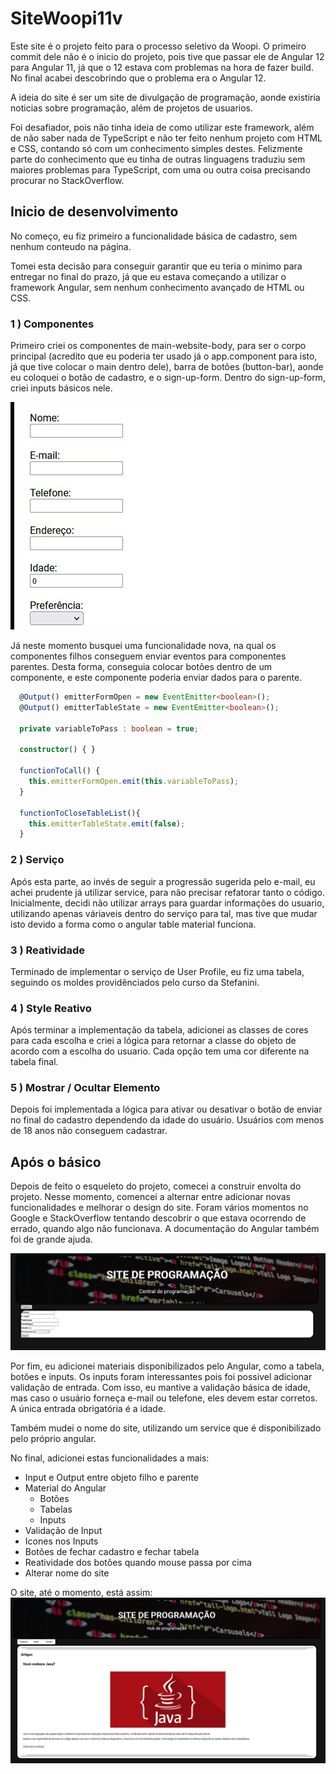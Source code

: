 # SiteWoopi11v

Este site é o projeto feito para o processo seletivo da Woopi.
O primeiro commit dele não é o inicio do projeto, pois tive que passar ele de Angular 12 para Angular 11, já que o 12 estava com problemas na hora de fazer build. No final acabei descobrindo que o problema era o Angular 12.

A ideia do site é ser um site de divulgação de programação, aonde existiria noticias sobre programação, além de projetos de usuarios. 

Foi desafiador, pois não tinha ideia de como utilizar este framework, além de não saber nada de TypeScript e não ter feito nenhum projeto com HTML e CSS, contando só com um conhecimento simples destes. Felizmente parte do conhecimento que eu tinha de outras linguagens traduziu sem maiores problemas para TypeScript, com uma ou outra coisa precisando procurar no StackOverflow.

## Inicio de desenvolvimento

No começo, eu fiz primeiro a funcionalidade básica de cadastro, sem nenhum conteudo na página.

Tomei esta decisão para conseguir garantir que eu teria o minimo para entregar no final do prazo, já que eu estava começando a utilizar o framework Angular, sem nenhum conhecimento avançado de HTML ou CSS.

### 1 ) Componentes

Primeiro criei os componentes de main-website-body, para ser o corpo principal (acredito que eu poderia ter usado já o app.component para isto, já que tive colocar o main dentro dele), barra de botões (button-bar), aonde eu coloquei o botão de cadastro, e o sign-up-form. Dentro do sign-up-form, criei inputs básicos nele.

![Alt text](/readme_res/readme1.jpeg?raw=true "Versão antes da mudança")

Já neste momento busquei uma funcionalidade nova, na qual os componentes filhos conseguem enviar eventos para componentes parentes. Desta forma, conseguia colocar botões dentro de um componente, e este componente poderia enviar dados para o parente.

```typescript
  @Output() emitterFormOpen = new EventEmitter<boolean>();
  @Output() emitterTableState = new EventEmitter<boolean>();

  private variableToPass : boolean = true;

  constructor() { }

  functionToCall() {
    this.emitterFormOpen.emit(this.variableToPass);
  }

  functionToCloseTableList(){
    this.emitterTableState.emit(false);
  }
```

### 2 ) Serviço
Após esta parte, ao invés de seguir a progressão sugerida pelo e-mail, eu achei prudente já utilizar service, para não precisar refatorar tanto o código. Inicialmente, decidi não utilizar arrays para guardar informações do usuario, utilizando apenas váriaveis dentro do serviço para tal, mas tive que mudar isto devido a forma como o angular table material funciona.

### 3 ) Reatividade
Terminado de implementar o serviço de User Profile, eu fiz uma tabela, seguindo os moldes providênciados pelo curso da Stefanini.

### 4 ) Style Reativo
Após terminar a implementação da tabela, adicionei as classes de cores para cada escolha e criei a lógica para retornar a classe do objeto de acordo com a escolha do usuario. Cada opção tem uma cor diferente na tabela final.

### 5 ) Mostrar / Ocultar Elemento
Depois foi implementada a lógica para ativar ou desativar o botão de enviar no final do cadastro dependendo da idade do usuário. Usuários com menos de 18 anos não conseguem cadastrar.

## Após o básico
Depois de feito o esqueleto do projeto, comecei a construir envolta do projeto.
Nesse momento, comencei a alternar entre adicionar novas funcionalidades e melhorar o design do site. Foram vários momentos no Google e StackOverflow tentando descobrir o que estava ocorrendo de errado, quando algo não funcionava. A documentação do Angular também foi de grande ajuda.

![Alt text](/readme_res/res3.png?raw=true "Uma das versões iniciais do site")

Por fim, eu adicionei materiais disponibilizados pelo Angular, como a tabela, botões e inputs.
Os inputs foram interessantes pois foi possivel adicionar validação de entrada. Com isso, eu mantive a validação básica de idade, mas caso o usuário forneça e-mail ou telefone, eles devem estar corretos. A única entrada obrigatória é a idade.

Também mudei o nome do site, utilizando um service que é disponibilizado pelo próprio angular.

No final, adicionei estas funcionalidades a mais:

* Input e Output entre objeto filho e parente
* Material do Angular
    * Botões
    * Tabelas
    * Inputs
* Validação de Input
* Icones nos Inputs
* Botões de fechar cadastro e fechar tabela
* Reatividade dos botões quando mouse passa por cima
* Alterar nome do site

O site, até o momento, está assim:
![Alt text](/readme_res/res4.jpg?raw=true "Estado atual do site")
